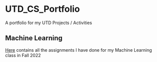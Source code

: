 # UTD_CS_Portfolio
A portfolio for my UTD Projects / Activities

## Machine Learning
[Here](https://github.com/JHoGit1/UTD_CS_Portfolio/tree/main/CS4375_Portfolio) contains all the assignments I have done for my Machine Learning class in Fall 2022